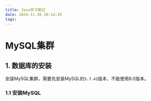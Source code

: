 ```yaml
---
title: Java学习笔记
date: 2024-11-30 20:14:19
tags:
---
```


# MySQL集群

## 1. 数据库的安装

安装MySQL集群，需要先安装MySQL的`5.7.41`版本，不能使用8.0版本。

### 1.1 安装MySQL

